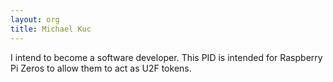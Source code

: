 ```yaml
---
layout: org
title: Michael Kuc
---
```

I intend to become a software developer. This PID is intended for Raspberry Pi Zeros to allow them to act as U2F tokens.
